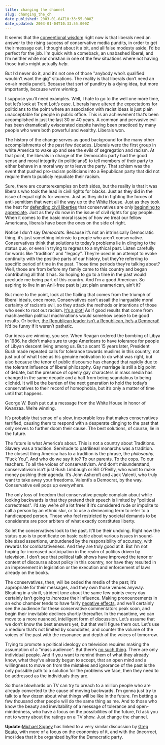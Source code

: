 ```yaml
---
title: changing the channel
slug: changing_the_ch
date_published: 2003-01-04T10:33:55.000Z
date_updated: 2003-01-04T10:33:55.000Z
---
```


It seems that the [conventional wisdom](http://buzzmachine.com/2003/01/01/advice-to-democratic-pundits-t/) right now is that liberals need an answer to the rising success of conservative media pundits, in order to get their message out. I thought about it a bit, and all false modesty aside, I’d be perfect for the job. I’m quick with a comeback, an unabashed liberal, and I’m neither white nor christian in one of the few situations where not having those traits might actually *help*.

But I’d never do it, and it’s not one of those "anybody who’s qualified wouldn’t want the gig" situations. The reality is that liberals don’t need an on-air media pundit. Because that sort of punditry is a dying idea, but more importantly, because *we’re winning*.

I suppose you’ll need examples. Well, I hate to go to the well one more time, but let’s look at Trent Lott’s case. Liberals have altered the expectations for politicians to the point where an association with racist ideas is just plain unacceptable for people in public office. This is an achievement that’s been accomplished in just the last 30 or 40 years. A common and pervasive evil has been dramatically eviscerated despite having been practiced by many people who were both powerful and wealthy. Liberals won.

The history of the change serves as good background for the many other accomplishments of the past few decades. Liberals were the first group in white America to wake up and see the evils of segregation and racism. At that point, the liberals in charge of the Democratic party had the good sense and moral integrity (in politicians!) to tell members of their party to either behave in a moral way or to leave the party. That schism was the event that pushed pro-racism politicians into a Republican party that did not require them to publicly repudiate their racism.

Sure, there are counterexamples on both sides, but the reality is that it was liberals who took the lead in civil rights for blacks. Just as they did in the issue of equal rights for women. Just as they did in fighting the forces of anti-semitism that went all the way up to the [White House](http://web.archive.org/web/20031009105322/http://www.commondreams.org/headlines02/0301-02.htm). Just as they took the heat for [defending civil liberties](http://www.forerunner.com/forerunner/X0159_Dukakis_ACLU_member.html) that conservatives are only [beginning to appreciate](http://story.news.yahoo.com/news?tmpl=story2&amp;cid=676&amp;ncid=716&amp;e=18&amp;u=/usatoday/20021211/ts_usatoday/4690748). Just as they do now in the issue of civil rights for gay people. When it comes to the basic moral issues of how we treat our fellow Americans, liberals have been the ones on the side of right.

Notice I don’t say *Democrats*. Because it’s not an intrinsically Democratic thing, it’s just something intrinsic to people who aren’t conservative. Conservatives think that solutions to today’s problems lie in clinging to the status quo, or even in trying to regress to a mythical past. Listen carefully for words like "tradition" and "legacy". They’re used in an attempt to evoke continuity with the positive parts of our history, but they’re referring to specific period of time in the past. Those time periods they’re talking about? Well, those are from before my family came to this country and began contributing all that it has. So hoping to go to a time in the past would preclude me being part of this country. And I’m a good American. So aspiring to live in an Anil-free past is just plain unamerican, ain’t it?

But more to the point, look at the flailing that comes from the triumph of liberal ideals, once more. Conservatives can’t assail the inarguable moral certainty of racism’s evil, so they attack the methods or intentions of those who seek to root out racism. [It’s a plot!](http://bennett.com/blog/2002/12/a-christmas-fantasy/) As if good results that come from machiavellian political machinations would somehow cease to be good results. Or better, [the Republican leader isn’t a Republican, he’s a Democrat!](http://townhall.com/columnists/anncoulter/2002/12/19/democrats_a_lott_of_trouble) It’d be funny if it weren’t pathetic.

Our ideas are winning, you see. When Reagan ordered the bombing of Libya in 1986, he didn’t make sure to urge Americans to have tolerance for people of Libyan descent living among us. But a scant 15 years later, President Bush made repeated calls for tolerance towards muslims in this country, not just out of what I see as his genuine motivation to do what was right, but also because the tenor of public discourse has changed that rapidly due to the tolerant influence of liberal philosophy. Gay marriage is still a big point of debate, but the presence of openly gay characters in mass media has changed in the same decade and a half from being scandalous to being clichéd. It will be the burden of the next generation to hold the today’s conservatives to their record of homophobia, but it’s only a matter of time until that happens.

George W. Bush put out a message from the White House in honor of Kwanzaa. We’re winning.

It’s probably that sense of a slow, inexorable loss that makes conservatives terrified, causing them to respond with a desperate clinging to the past that only serves to further doom their cause. The best solutions, of course, lie in the future.

The future is what America’s about. This is not a country about Traditions. Slavery was a tradition. Servitude to patrilineal monarchs was a tradition. The closest thing America has to a tradition is the phrase, the *philosophy*, "Fuck You". And who do we say it to? To our parents. To the cops. To our teachers. To all the voices of conservativism. And don’t misunderstand, conservativism isn’t just Rush Limbaugh or Bill O’Reilly, who want to make money pushing their agenda. It’s John Ashcroft and Jack Valenti, who truly want to take away your freedoms. Valenti’s a Democrat, by the way. Conservative evil pops up everywhere.

The only loss of freedom that conservative people complain about while looking backwards is that they pretend their speech is limited by "political correctness". I’d say we’re *all* a lot freer if it’s considered rude or impolite to call a person by an ethnic slur, or to use a demeaning term to refer to a handicapped person. Those who feel restricted by societal demands to be considerate are poor arbiters of what exactly constitutes liberty.

So let the conservatives look to the past. It’ll be their undoing. Right now the status quo is to pontificate on basic cable about various issues in sound-bite sized assertions, unburdened by the responsibility of accuracy, with rewards for combatativeness. And they are truly good at it. But I’m not hoping for increased participation in the realm of politics driven by television. I don’t see that political talk shows have improved the tenor or content of discourse about policy in this country, nor have they resulted in an improvement in legislation or the execution and enforcement of laws already on the books.

The conservatives, then, will be ceded the media of the past; It’s appropriate for their messages, and they own those venues anyway. Bleating in a shrill, strident tone about the same few points every day certainly isn’t going to *increase* their influence. Making pronouncements in an echo chamber tends to have fairly [negative effects](http://www.nickdenton.org/archives/003038.html), and we’ll certainly see the audience for these conservative commentators peak soon, and begin their inevitable declines shortly thereafter. In the meantime, we can move to a more nuanced, intelligent form of discussion. Let’s assume that we don’t know the best answers yet, but that we’ll figure them out. Let’s use a medium that’s not limited by soundbites, and counter the volume of the voices of the past with the resonance and depth of the voices of tomorrow.

Trying to promote a political ideology on television requires making the assumption of a "mass audience". But there’s [no such thing](http://www.cluetrain.com/). There are only individual people. And if you want to remind them of what they already know, what they’ve already begun to accept, that an open mind and a willingness to move on from the mistakes and ignorance of the past is the only possible path to a solution for the problems we face, then they need to be addressed as the individuals they are.

So those blowhards on TV can try to preach to a million people who are already converted to the cause of moving backwards. I’m gonna just try to talk to a few dozen about what things will be like in the future. I’m betting a few thousand other people will do the same thing as me. And to those who know the beauty and inevitability of a message of tolerance and open-mindedness, who have a focus on the possibilities of the future, I’d ask you not to worry about the ratings on a TV show. Just change the channel.

**Update:**[Michael Sippey](http://sippey.com/archives/000023.php) has linked to a very similar discussion by [Greg Beato](http://www.soundbitten.com/archives/week_2002_12_29.html#000126), with more of a focus on the economics of it, and with the (incorrect, imo) idea that it be organized by/for the Democratic party.
